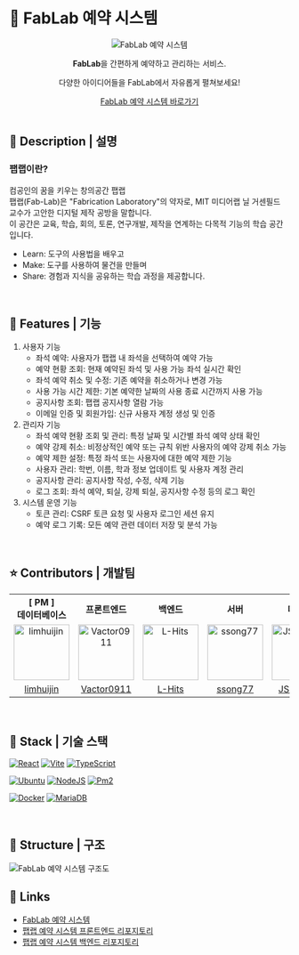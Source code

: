 # 📁 FabLab 예약 시스템

<div align="center">
    <img src="https://github.com/user-attachments/assets/309da5b4-dd81-4f81-b633-df4de6d903b8" alt="FabLab 예약 시스템" />
    <p><strong>FabLab</strong>을 간편하게 예약하고 관리하는 서비스.</p>
    <p>다양한 아이디어들을 FabLab에서 자유롭게 펼쳐보세요!</p>
    <a href="/">
        FabLab 예약 시스템 바로가기
    </a>
</div>

<br />

## 📖 Description | 설명

### 팹랩이란?
컴공인의 꿈을 키우는 창의공간 팹랩  
팹랩(Fab-Lab)은 "Fabrication Laboratory"의 약자로, MIT 미디어랩 닐 거센필드 교수가 고안한 디지털 제작 공방을 말합니다.  
이 공간은 교육, 학습, 회의, 토론, 연구개발, 제작을 연계하는 다목적 기능의 학습 공간입니다.  
- Learn: 도구의 사용법을 배우고  
- Make: 도구를 사용하여 물건을 만들며  
- Share: 경험과 지식을 공유하는 학습 과정을 제공합니다.

<br />

## 📱 Features | 기능

1. 사용자 기능
    - 좌석 예약: 사용자가 팹랩 내 좌석을 선택하여 예약 가능
    - 예약 현황 조회: 현재 예약된 좌석 및 사용 가능 좌석 실시간 확인
    - 좌석 예약 취소 및 수정: 기존 예약을 취소하거나 변경 가능
    - 사용 가능 시간 제한: 기본 예약한 날짜의 사용 종료 시간까지 사용 가능
    - 공지사항 조회: 팹랩 공지사항 열람 가능
    - 이메일 인증 및 회원가입: 신규 사용자 계정 생성 및 인증
2. 관리자 기능
    - 좌석 예약 현황 조회 및 관리: 특정 날짜 및 시간별 좌석 예약 상태 확인
    - 예약 강제 취소: 비정상적인 예약 또는 규칙 위반 사용자의 예약 강제 취소 가능
    - 예약 제한 설정: 특정 좌석 또는 사용자에 대한 예약 제한 기능
    - 사용자 관리: 학번, 이름, 학과 정보 업데이트 및 사용자 계정 관리
    - 공지사항 관리: 공지사항 작성, 수정, 삭제 기능
    - 로그 조회: 좌석 예약, 퇴실, 강제 퇴실, 공지사항 수정 등의 로그 확인
3. 시스템 운영 기능
    - 토큰 관리: CSRF 토큰 요청 및 사용자 로그인 세션 유지
    - 예약 로그 기록: 모든 예약 관련 데이터 저장 및 분석 가능

<br />

## ⭐ Contributors | 개발팀
<table style="text-align: center">
    <tr>
        <th style="text-align: center;">[ PM ]<br />데이터베이스</th>
        <th style="text-align: center;">프론트엔드</th>
        <th style="text-align: center;">백엔드</th>
        <th style="text-align: center;">서버</th>
        <th style="text-align: center;">디자인</th>
    <tr>
    <tr>
        <td>
            <a href="https://github.com/Vactor0911" target="_blank"><img src="https://avatars.githubusercontent.com/u/30544681?v=4" alt="limhuijin" width="100"></a>
        </td>
        <td>
            <a href="https://github.com/Vactor0911" target="_blank"><img src="https://avatars.githubusercontent.com/u/85281049?v=4" alt="Vactor0911" width="100"></a>
        </td>
        <td>
            <a href="https://github.com/L-Hits" target="_blank"><img src="https://avatars.githubusercontent.com/u/130430768?v=4" alt="L-Hits" width="100"></a>
        </td>
        <td>
            <a href="https://github.com/JSukhen2" target="_blank"><img src="https://avatars.githubusercontent.com/u/106506127?v=4" alt="ssong77" width="100"></a>
        </td>
        <td>
            <a href="https://github.com/JSukhen2" target="_blank"><img src="https://avatars.githubusercontent.com/u/151798040?v=4" alt="JSukhen2" width="100"></a>
        </td>
    </tr>
    <tr>
        <td style="text-align: center;">
            <a href="https://github.com/limhuijin" target="_blank">limhuijin</a>
        </td>
        <td style="text-align: center;">
            <a href="https://github.com/Vactor0911" target="_blank">Vactor0911</a>
        </td>
        <td style="text-align: center;">
            <a href="https://github.com/L-Hits" target="_blank">L-Hits</a>
        </td>
        <td style="text-align: center;">
            <a href="https://github.com/ssong77" target="_blank">ssong77</a>
        </td>
        <td style="text-align: center;">
            <a href="https://github.com/JSukhen2" target="_blank">JSukhen2</a>
        </td>
    </tr>
</table>

<br />

## 🔧 Stack | 기술 스택
[![React](https://img.shields.io/badge/REACT-61DAFB?style=for-the-badge&logo=react&logoColor=000)](https://react.dev/)
[![Vite](https://img.shields.io/badge/VITE-646CFF?style=for-the-badge&logo=vite&logoColor=white)](https://vite.dev/guide/)
[![TypeScript](https://img.shields.io/badge/TYPESCRIPT-3178C6?style=for-the-badge&logo=typescript&logoColor=white)](https://www.typescriptlang.org/)

[![Ubuntu](https://img.shields.io/badge/UBUNTU-E95420?style=for-the-badge&logo=ubuntu&logoColor=white)](https://ubuntu.com/)
[![NodeJS](https://img.shields.io/badge/NODE.JS-5FA04E?style=for-the-badge&logo=nodedotjs&logoColor=white)](https://nodejs.org/en)
[![Pm2](https://img.shields.io/badge/PM2-%232B037A?style=for-the-badge&logo=pm2&logoColor=white)](https://pm2.keymetrics.io/)

[![Docker](https://img.shields.io/badge/DOCKER-2496ED?style=for-the-badge&logo=docker&logoColor=white)](https://www.docker.com/)
[![MariaDB](https://img.shields.io/badge/MARIA%20DB-%23003545?style=for-the-badge&logo=mariadb&logoColor=white)](https://mariadb.org/)

<br />

## 🔨 Structure | 구조
![FabLab 예약 시스템 구조도](https://github.com/user-attachments/assets/762a7a57-3a19-494b-bf4c-2decce4c3ea8)


## 🔗 Links

- [FabLab 예약 시스템](/)
- [팹랩 예약 시스템 프론트엔드 리포지토리](https://github.com/Vactor0911/fablab-booking-system)
- [팹랩 예약 시스템 백엔드 리포지토리](https://github.com/Vactor0911/fablab-booking-system-server)
